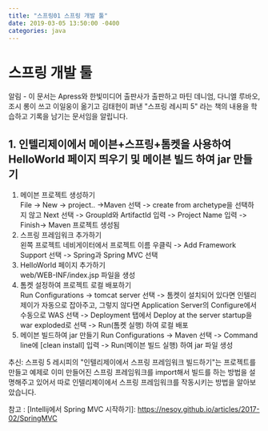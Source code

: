 ```yaml
---
title: "스프링01 스프링 개발 툴"
date: 2019-03-05 13:50:00 -0400
categories: java
---
```


# 스프링 개발 툴
알림 - 이 문서는 Apress와 한빛미디어 출판사가 출판하고 마틴 데니엄, 다니엘 루바오, 조시 롱이 쓰고 이일웅이 옮기고 김태헌이 펴낸 "스프링 레시피 5" 라는 책의 내용을 학습하고 기록을 남기는 문서임을 알립니다.

## 1. 인텔리제이에서 메이븐+스프링+톰켓을 사용하여 HelloWorld 페이지 띄우기 및 메이븐 빌드 하여 jar 만들기
  1. 메이븐 프로젝트 생성하기  
 File -> New -> project.. ->Maven 선택 -> create from archetype을 선택하지 않고 Next 선택 -> GroupId와 ArtifactId 입력 -> Project Name 입력 -> Finish-> Maven 프로젝트 생성됨 
  2. 스프링 프레임워크 추가하기  
 왼쪽 프로젝트 네비게이터에서 프로젝트 이름 우클릭 -> Add Framework Support 선택 -> Spring과 Spring MVC 선택
  3. HelloWorld 페이지 추가하기  
 web/WEB-INF/index.jsp 파일을 생성
  4. 톰켓 설정하여 프로젝트 로컬 배포하기  
 Run Configurations -> tomcat server 선택 -> 톰켓이 설치되어 있다면 인텔리제이가 자동으로 잡아주고, 그렇지 않다면 Application Server의 Configure에서 수동으로 WAS 선택 -> Deployment 탭에서 Deploy at the server startup을 war exploded로 선택 -> Run(톰켓 실행) 하여 로컬 배포  
  5. 메이븐 빌드하여 jar 만들기
 Run Configurations -> Maven 선택 -> Command line에 [clean install] 입력 -> Run(메이븐 빌드 실행) 하여 jar 파일 생성

추신: 스프링 5 레시피의 "인텔리제이에서 스프링 프레임워크 빌드하기"는 프로젝트를 만들고 예제로 이미 만들어진 스프링 프레임워크를 import해서 빌드를 하는 방법을 설명해주고 있어서 따로 인텔리제이에서 스프링 프레임워크를 작동시키는 방법을 알아보았습니다.  

참고 : [Intellij에서 Spring MVC 시작하기]: https://nesoy.github.io/articles/2017-02/SpringMVC

